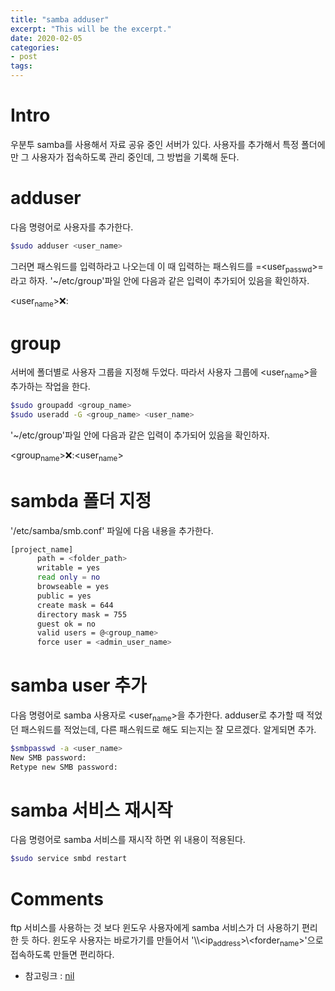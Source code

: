 ```yaml
---
title: "samba adduser"
excerpt: "This will be the excerpt."
date: 2020-02-05
categories: 
- post
tags: 
---
```



# Intro

우분투 samba를 사용해서 자료 공유 중인 서버가 있다.
사용자를 추가해서 특정 폴더에만 그 사용자가 접속하도록 관리 중인데,
그 방법을 기록해 둔다.


# adduser

다음 명령어로 사용자를 추가한다.

```bash
$sudo adduser <user_name>
```

그러면 패스워드를 입력하라고 나오는데 이 때 입력하는 패스워드를 =<user<sub>passwd</sub>>=라고 하자.
'~/etc/group'파일 안에 다음과 같은 입력이 추가되어 있음을 확인하자.

<user<sub>name</sub>>:x:<number>:


# group

서버에 폴더별로 사용자 그룹을 지정해 두었다.
따라서 사용자 그룹에 <user<sub>name</sub>>을 추가하는 작업을 한다.

```bash
$sudo groupadd <group_name>
$sudo useradd -G <group_name> <user_name>
```

'~/etc/group'파일 안에 다음과 같은 입력이 추가되어 있음을 확인하자.

<group<sub>name</sub>>:x:<number>:<user<sub>name</sub>>


# sambda 폴더 지정

'/etc/samba/smb.conf' 파일에 다음 내용을 추가한다.

```bash
[project_name]
      path = <folder_path>
      writable = yes
      read only = no
      browseable = yes
      public = yes
      create mask = 644
      directory mask = 755
      guest ok = no
      valid users = @<group_name>
      force user = <admin_user_name>
```


# samba user 추가

다음 명령어로 samba 사용자로 <user<sub>name</sub>>을 추가한다. 
adduser로 추가할 때 적었던 패스워드를 적었는데, 다른 패스워드로 해도 되는지는 잘 모르겠다.
알게되면 추가.

```bash
$smbpasswd -a <user_name>
New SMB password:
Retype new SMB password:
```


# samba 서비스 재시작

다음 명령어로 samba 서비스를 재시작 하면 위 내용이 적용된다. 

```bash
$sudo service smbd restart
```


# Comments

ftp 서비스를 사용하는 것 보다 윈도우 사용자에게 samba 서비스가 더 사용하기 편리한 듯 하다.
윈도우 사용자는 바로가기를 만들어서 '\\\\<ip<sub>address</sub>>\\<forder<sub>name</sub>>'으로 접속하도록 만들면 편리하다.

-   참고링크 : [nil](https://citylock.tistory.com/547)


<!----- Footnotes ----->

